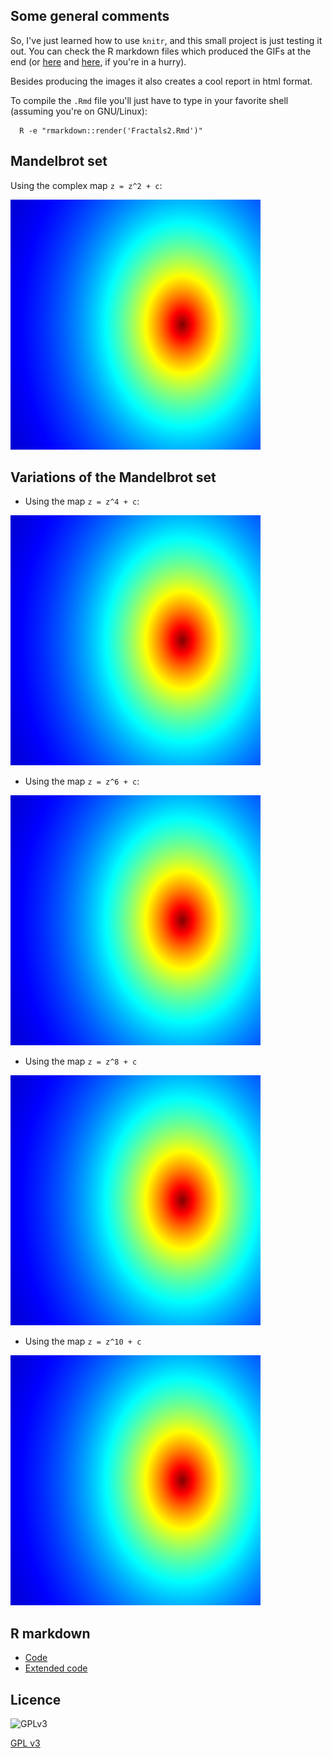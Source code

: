 ## Some general comments

So, I've just learned how to use `knitr`, and this small project
is just testing it out. You can check the R markdown files which 
produced the GIFs at the end (or [here](https://github.com/mlliarm/fractals/blob/master/Fractals2.Rmd) 
and [here](https://github.com/mlliarm/fractals/blob/master/Fractals3.Rmd), if you're in a hurry).

Besides producing the images it also creates a cool report in html format.

To compile the `.Rmd` file you'll just have to type in your favorite shell (assuming you're on GNU/Linux):

      R -e "rmarkdown::render('Fractals2.Rmd')"

## Mandelbrot set

Using the complex map `z = z^2 + c`:

![Mandel1](images/Mandelbrot1a.gif)

## Variations of the Mandelbrot set

* Using the map `z = z^4 + c`:

![Mandel2](images/Mandelbrot2a.gif)

* Using the map `z = z^6 + c`:

![Mandel3](images/Mandelbrot3a.gif)

* Using the  map `z = z^8 + c`

![Mandel4](images/Mandelbrot4a.gif)

* Using the map `z = z^10 + c`

![Mandel5](images/Mandelbrot5a.gif)

## R markdown

* [Code](https://github.com/mlliarm/fractals/blob/master/Fractals2.Rmd)
* [Extended code](https://github.com/mlliarm/fractals/blob/master/Fractals3.Rmd)

## Licence

![GPLv3](https://www.gnu.org/graphics/gplv3-127x51.png)

[GPL v3](https://github.com/mlliarm/fractals/blob/master/LICENSE)
